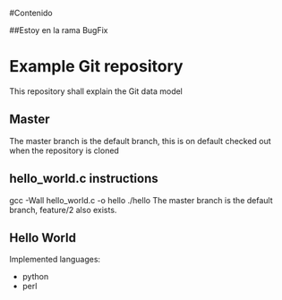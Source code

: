#Contenido

##Estoy en la rama BugFix

# Example Git repository

This repository shall explain the Git data model

## Master

The master branch is the default branch, this is on default checked out when the
repository is cloned

## hello_world.c instructions

gcc -Wall hello_world.c -o hello
./hello
The master branch is the default branch, feature/2 also exists.

## Hello World

Implemented languages:

- python
- perl
